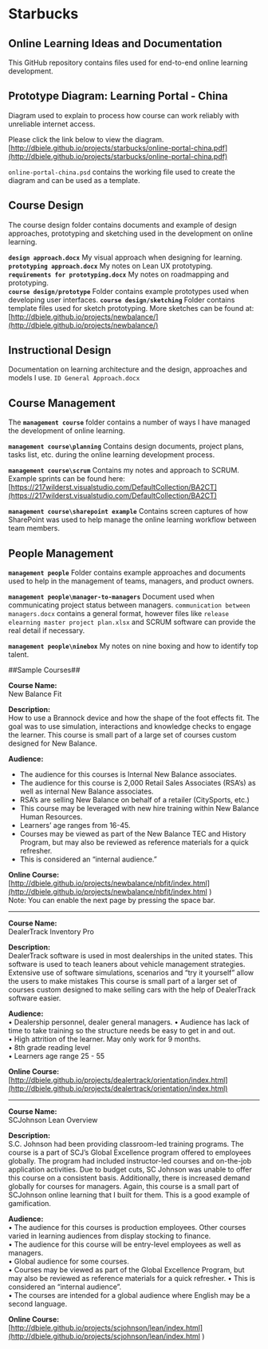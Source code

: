 # Starbucks  #

Online Learning Ideas and Documentation
-----------------------

This GitHub repository contains files used for end-to-end online learning development.

## Prototype Diagram: Learning Portal - China ##

Diagram used to explain to process how course can work reliably with unreliable internet access.  

Please click the link below to view the diagram.  
[http://dbiele.github.io/projects/starbucks/online-portal-china.pdf](http://dbiele.github.io/projects/starbucks/online-portal-china.pdf)

`online-portal-china.psd` contains the working file used to create the diagram and can be used as a template. 


## Course Design ##
The course design folder contains documents and example of design approaches, prototyping and sketching used in the development on online learning.

**`design approach.docx`** My visual approach when designing for learning.  
**`prototyping approach.docx`** My notes on Lean UX prototyping.  
**`requirements for prototyping.docx`** My notes on roadmapping and prototyping.  
**`course design/prototype`** Folder contains example prototypes used when developing user interfaces. 
**`course design/sketching`** Folder contains template files used for sketch prototyping. More sketches can be found at: [http://dbiele.github.io/projects/newbalance/](http://dbiele.github.io/projects/newbalance/)

## Instructional Design ##
Documentation on learning architecture and the design, approaches and models I use.
`ID General Approach.docx`

## Course Management ##
The **`management course`** folder contains a number of ways I have managed the development of online learning.

**`management course\planning`** Contains design documents, project plans, tasks list, etc. during the online learning development process.

**`management course\scrum`** Contains my notes and approach to SCRUM. Example sprints can be found here: [https://217wilderst.visualstudio.com/DefaultCollection/BA2CT](https://217wilderst.visualstudio.com/DefaultCollection/BA2CT)

**`management course\sharepoint example`** Contains screen captures of how SharePoint was used to help manage the online learning workflow between team members.  

## People Management ##
**`management people`** Folder contains example approaches and documents used to help in the management of teams, managers, and product owners.

**`management people\manager-to-managers`** Document used when communicating project status between managers. `communication between managers.docx` contains a general format, however files like `release elearning master project plan.xlsx` and SCRUM software can provide the real detail if necessary.

**`management people\ninebox`** My notes on nine boxing and how to identify top talent. 


##Sample Courses##

**Course Name:**  
New Balance Fit

**Description:**  
How to use a Brannock device and how the shape of the foot effects fit.  The goal was to use simulation, interactions and knowledge checks to engage the learner.  This course is small part of a large set of courses custom designed for New Balance.

**Audience:**  
- The audience for this courses is Internal New Balance associates.  
- The audience for this course is 2,000 Retail Sales Associates (RSA’s) as well as internal New Balance associates.  
- RSA’s are selling New Balance on behalf of a retailer (CitySports, etc.)  
- This course may be leveraged with new hire training within New Balance Human Resources.  
- Learners’ age ranges from 16-45.  
- Courses may be viewed as part of the New Balance TEC and History Program, but may also be reviewed as reference materials for a quick refresher.  
- This is considered an “internal audience.”  

**Online Course:**  
[http://dbiele.github.io/projects/newbalance/nbfit/index.html](http://dbiele.github.io/projects/newbalance/nbfit/index.html )  
Note: You can enable the next page by pressing the space bar.

-----------------

**Course Name:**  
DealerTrack Inventory Pro

**Description:**  
DealerTrack software is used in most dealerships in the united states.  This software is used to teach leaners about vehicle management strategies.  Extensive use of software simulations, scenarios and “try it yourself” allow the users to make mistakes   This course is small part of a larger set of courses custom designed to make selling cars with the help of DealerTrack software easier.

**Audience:**  
•	Dealership personnel, dealer general managers. 
•	Audience has lack of time to take training so the structure needs be easy to get in and out.  
•	High attrition of the learner.  May only work for 9 months.  
•	8th grade reading level  
•	Learners age range 25 - 55  

**Online Course:**  
[http://dbiele.github.io/projects/dealertrack/orientation/index.html](http://dbiele.github.io/projects/dealertrack/orientation/index.html) 


-------------------

**Course Name:**  
SCJohnson Lean Overview

**Description:**  
S.C. Johnson had been providing classroom-led training programs.  The course is a part of SCJ’s Global Excellence program offered to employees globally.  The program had included instructor-led courses and on-the-job application activities. Due to budget cuts, SC Johnson was unable to offer this course on a consistent basis.  Additionally, there is increased demand globally for courses for managers.  Again, this course is a small part of SCJohnson online learning that I built for them.  This is a good example of gamification.

**Audience:**  
•	The audience for this courses is production employees.  Other courses varied in learning audiences from display stocking to finance.  
•	The audience for this course will be entry-level employees as well as managers.  
•	Global audience for some courses.  
•	Courses may be viewed as part of the Global Excellence Program, but may also be reviewed as reference materials for a quick refresher.
•	This is considered an “internal audience”.   
•	The courses are intended for a global audience where English may be a second language.  

**Online Course:**  
[http://dbiele.github.io/projects/scjohnson/lean/index.html](http://dbiele.github.io/projects/scjohnson/lean/index.html )

